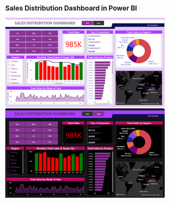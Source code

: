 ## Sales Distribution Dashboard in Power BI

![CAD](pics/SalesDistributionLightTheme.png)
![CAD](pics/SalesDistributionDarkTheme.png)
